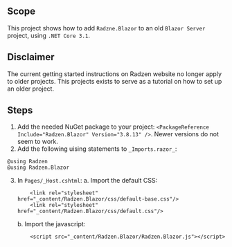 ## Scope
This project shows how to add `Radzne.Blazor` to an old `Blazor Server` project, using `.NET Core 3.1`.

## Disclaimer
The current getting started instructions on Radzen website no longer apply to older projects. This projects exists to serve as a tutorial on how to set up an older project.

## Steps
1. Add the needed NuGet package to your project: `<PackageReference Include="Radzen.Blazor" Version="3.8.13" />`. Newer versions do not seem to work.
2. Add the following uising statements to `_Imports.razor_`:
```
@using Radzen
@using Radzen.Blazor
```
3. In `Pages/_Host.cshtml`:
	a. Import the default CSS:
	```
		<link rel="stylesheet" href="_content/Radzen.Blazor/css/default-base.css"/>
		<link rel="stylesheet" href="_content/Radzen.Blazor/css/default.css"/>
	```
	b. Import the javascript:
	```
		<script src="_content/Radzen.Blazor/Radzen.Blazor.js"></script>
	```
